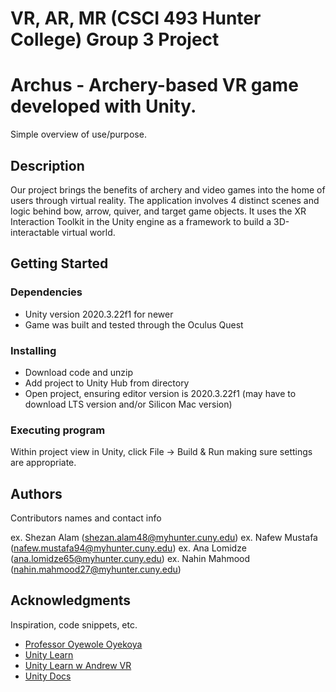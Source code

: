 # VR, AR, MR (CSCI 493 Hunter College) Group 3 Project 
# Archus - Archery-based VR game developed with Unity.

Simple overview of use/purpose.

## Description

Our project brings the benefits of archery and video games into the home of users through virtual reality. The application involves 4 distinct scenes and logic behind bow, arrow, quiver, and target game objects. It uses the XR Interaction Toolkit in the Unity engine as a framework to build a 3D-interactable virtual world.
## Getting Started

### Dependencies

* Unity version 2020.3.22f1 for newer
* Game was built and tested through the Oculus Quest

### Installing

* Download code and unzip
* Add project to Unity Hub from directory 
* Open project, ensuring editor version is 2020.3.22f1 (may have to download LTS version and/or Silicon Mac version)

### Executing program

Within project view in Unity, click File -> Build & Run making sure settings are appropriate.

## Authors

Contributors names and contact info

ex. Shezan Alam (shezan.alam48@myhunter.cuny.edu)
ex. Nafew Mustafa (nafew.mustafa94@myhunter.cuny.edu)
ex. Ana Lomidze (ana.lomidze65@myhunter.cuny.edu)
ex. Nahin Mahmood (nahin.mahmood27@myhunter.cuny.edu)


## Acknowledgments

Inspiration, code snippets, etc.
* [Professor Oyewole Oyekoya](https://wolex.com/)
* [Unity Learn](https://learn.unity.com/)
* [Unity Learn w Andrew VR](https://learn.unity.com/tutorial/creating-bow-and-arrow-gameplay-in-vr-from-vr-with-andrew?projectId=5fbc5135edbc2a0139266a9a#)
* [Unity Docs](https://docs.unity3d.com/Manual/index.html)

